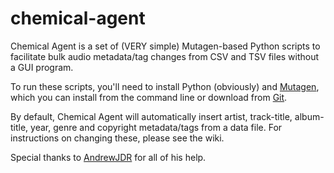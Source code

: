 # chemical-agent
Chemical Agent is a set of (VERY simple) Mutagen-based Python scripts to facilitate bulk audio metadata/tag changes from CSV and TSV files without a GUI program.

To run these scripts, you'll need to install Python (obviously) and [Mutagen](http://mutagen.readthedocs.io/), which you can install from the command line or download from [Git](https://github.com/quodlibet/mutagen).

By default, Chemical Agent will automatically insert artist, track-title, album-title, year, genre and copyright metadata/tags from a data file. For instructions on changing these, please see the wiki.

Special thanks to [AndrewJDR](https://github.com/AndrewJDR) for all of his help.
